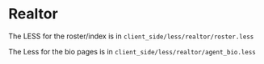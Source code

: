 Realtor
=======

The LESS for the roster/index is in `client_side/less/realtor/roster.less`

The Less for the bio pages is in `client_side/less/realtor/agent_bio.less`